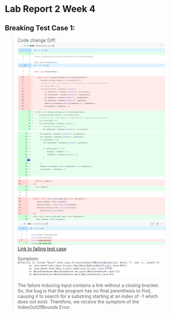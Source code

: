# Lab Report 2 Week 4

## Breaking Test Case 1:

>Code change Diff:
>![](MarkdownDiffs1.png)
>![](MarkdownDiffs2.png)
>![](MarkdownDiffs3.png)
>[Link to failing test case](https://github.com/Carly-Freedman/markdown-parser/blob/main/test-file1.md)
>
>Symptom:
>![](MarkdownSymp1.png)
>
>The failure inducing input contains a link without a closing bracket. So, the bug is that the program has no final parenthesis to find, causing it to search for a substring starting at an index of -1 which does not exist. Therefore, we receive the symptom of the IndexOutOfBounds Error. 


